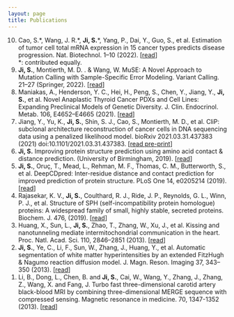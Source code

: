 ```yaml
---
layout: page
title: Publications
---
```


<ol reversed>

<li>  
Cao, S.*, Wang, J. R.*, <b>Ji, S.</b>*, Yang, P., Dai, Y., Guo, S., et al. Estimation of tumor cell total mRNA expression in 15 cancer types predicts disease progression. Nat. Biotechnol. 1–10 (2022). [<a href="https://www.nature.com/articles/s41587-022-01342-x">read</a>] <br> *: contributed equally. 
</li>

<li> 
<b>Ji, S.</b>, Montierth, M. D. . & Wang, W. MuSE: A Novel Approach to Mutation Calling with Sample-Specific Error Modeling. Variant Calling. 21–27 (Springer, 2022). [<a href="https://link.springer.com/protocol/10.1007/978-1-0716-2293-3_2">read</a>]
</li>

<li> 
Maniakas, A., Henderson, Y. C., Hei, H., Peng, S., Chen, Y., Jiang, Y., <b>Ji, S.</b>, et al. Novel Anaplastic Thyroid Cancer PDXs and Cell Lines: Expanding Preclinical Models of Genetic Diversity. J. Clin. Endocrinol. Metab. 106, E4652–E4665 (2021). [<a href="https://academic.oup.com/jcem/article/106/11/e4652/6306517">read</a>]
</li>

<li> 
Jiang, Y., Yu, K., <b>Ji, S.</b>, Shin, S. J., Cao, S., Montierth, M. D., et al. CliP: subclonal architecture reconstruction of cancer cells in DNA sequencing data using a penalized likelihood model. bioRxiv 2021.03.31.437383 (2021) doi:10.1101/2021.03.31.437383. [<a href="https://www.biorxiv.org/content/10.1101/2021.03.31.437383.full.pdf">read pre-print</a>]
</li>

<li> 
<b>Ji, S.</b> Improving protein structure prediction using amino acid contact & distance prediction. (University of Birmingham, 2019). [<a href="https://etheses.bham.ac.uk/id/eprint/9044/7/Ji2019PhD.pdf">read</a>] 
</li>

<li> 
<b>Ji, S.</b>,  Oruç, T., Mead, L., Rehman, M. F., Thomas, C. M., Butterworth, S., et al. DeepCDpred: Inter-residue distance and contact prediction for improved prediction of protein structure. PLoS One 14, e0205214 (2019). [<a href="https://journals.plos.org/plosone/article?id=10.1371/journal.pone.0205214">read</a>]
</li>

<li> 
Rajasekar, K. V., <b>Ji, S.</b>, Coulthard, R. J., Ride, J. P., Reynolds, G. L., Winn, P. J., et al. Structure of SPH (self-incompatibility protein homologue) proteins: A widespread family of small, highly stable, secreted proteins. Biochem. J. 476, (2019). [<a href="https://portlandpress.com/biochemj/article/476/5/809/219538">read</a>]
</li>

<li> 
Huang, X., Sun, L., <b>Ji, S.</b>, Zhao, T., Zhang, W., Xu, J., et al. Kissing and nanotunneling mediate intermitochondrial communication in the heart. Proc. Natl. Acad. Sci. 110, 2846–2851 (2013). [<a href="https://www.pnas.org/doi/full/10.1073/pnas.1300741110">read</a>]
</li>

<li> 
<b>Ji, S.</b>, Ye, C., Li, F., Sun, W., Zhang, J., Huang, Y., et al. Automatic segmentation of white matter hyperintensities by an extended FitzHugh & Nagumo reaction diffusion model. J. Magn. Reson. Imaging 37, 343–350 (2013). [<a href="https://onlinelibrary.wiley.com/doi/pdf/10.1002/jmri.23836">read</a>]
</li>

<li> 
Li, B., Dong, L., Chen, B. and <b>Ji, S.</b>, Cai, W., Wang, Y., Zhang, J., Zhang, Z., Wang, X. and Fang, J. Turbo fast three-dimensional carotid artery black-blood MRI by combining three-dimensional MERGE sequence with compressed sensing. Magnetic resonance in medicine. 70, 1347-1352 (2013). [<a href="https://onlinelibrary.wiley.com/doi/pdf/10.1002/mrm.24579">read</a>]
</li>
</ol>

